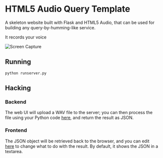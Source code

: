 HTML5 Audio Query Template
==========================

A skeleton website built with Flask and HTML5 Audio, that can be used for building any query-by-humming-like service.

It records your voice 

![Screen Capture](http://i.imgur.com/S2k8VH5.png)

## Running

    python runserver.py

## Hacking

### Backend

The web UI will upload a WAV file to the server; you can then process the file using your Python code [here](https://github.com/marl/html5-audio-query-template/blob/master/voice/views.py#L18-L28), and return the result as JSON.

### Frontend

The JSON object will be retrieved back to the browser, and you can edit [here](https://github.com/marl/html5-audio-query-template/blob/master/voice/templates/index.html#L10-L13) to change what to do with the result. By default, it shows the JSON in a textarea.